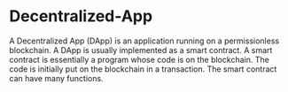# Decentralized-App
A Decentralized App (DApp) is an application running on a permissionless blockchain. A DApp is usually implemented as a smart contract. A smart contract is essentially a program whose code is on the blockchain. The code is initially put on the blockchain in a transaction. The smart contract can have many functions. 
